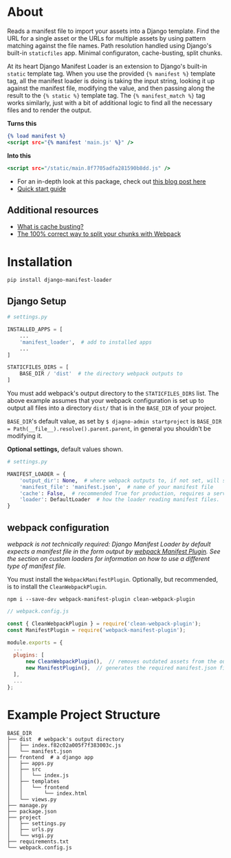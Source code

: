 # About

Reads a manifest file to import your assets into a Django template. Find
the URL for a single asset or the URLs for multiple assets by using
pattern matching against the file names. Path resolution handled using
Django's built-in ``staticfiles`` app. Minimal configuraton,
cache-busting, split chunks.

At its heart Django Manifest Loader is an extension to Django's built-in `static` template tag. 
When you use the provided `{% manifest %}` template tag, all the manifest loader is doing is 
taking the input string, looking it up against the manifest file, modifying the value, and then
passing along the result to the `{% static %}` template tag. The `{% manifest_match %}` tag works
similarly, just with a bit of additional logic to find all the necessary files and to render the output.


**Turns this**

```djangotemplate
{% load manifest %}
<script src="{% manifest 'main.js' %}" />
```

**Into this**

```djangotemplate
<script src="/static/main.8f7705adfa281590b8dd.js" />
```

* For an in-depth look at this package, check out [this blog post here](https://medium.com/@shonin/django-and-webpack-now-work-together-seamlessly-a90cffdbab8e)
* [Quick start guide](https://medium.com/@shonin/django-and-webpack-in-4-short-steps-b39bd3380c71)

## Additional resources

* [What is cache busting?](https://www.keycdn.com/support/what-is-cache-busting)
* [The 100% correct way to split your chunks with Webpack](https://medium.com/hackernoon/the-100-correct-way-to-split-your-chunks-with-webpack-f8a9df5b7758)

# Installation

```shell script
pip install django-manifest-loader
```


## Django Setup

```python
# settings.py

INSTALLED_APPS = [
    ...
    'manifest_loader',  # add to installed apps
    ...
]

STATICFILES_DIRS = [
    BASE_DIR / 'dist'  # the directory webpack outputs to
]
```

You must add webpack's output directory to the `STATICFILES_DIRS` list. 
The above example assumes that your webpack configuration is set up to output all files into a directory `dist/` that is 
in the `BASE_DIR` of your project.

`BASE_DIR`'s default value, as set by `$ djagno-admin startproject` is `BASE_DIR = Path(__file__).resolve().parent.parent`, in general 
you shouldn't be modifying it.

**Optional settings,** default values shown.
```python
# settings.py

MANIFEST_LOADER = {
    'output_dir': None,  # where webpack outputs to, if not set, will search in STATICFILES_DIRS for the manifest. 
    'manifest_file': 'manifest.json',  # name of your manifest file
    'cache': False,  # recommended True for production, requires a server restart to pick up new values from the manifest.
    'loader': DefaultLoader  # how the loader reading manifest files. 
}
```


## webpack configuration

_webpack is not technically required: Django Manifest Loader by default expects a manifest file in the form output by [webpack Manifest Plugin](https://github.com/shellscape/webpack-manifest-plugin). See the section on custom loaders for information on how to use a different type of manifest file._

You must install the `WebpackManifestPlugin`. Optionally, but recommended, is to install the `CleanWebpackPlugin`.

```shell script
npm i --save-dev webpack-manifest-plugin clean-webpack-plugin
```

```javascript
// webpack.config.js

const { CleanWebpackPlugin } = require('clean-webpack-plugin');
const ManifestPlugin = require('webpack-manifest-plugin');

module.exports = {
  ...
  plugins: [
      new CleanWebpackPlugin(),  // removes outdated assets from the output dir
      new ManifestPlugin(),  // generates the required manifest.json file
  ],
  ...
};
```


# Example Project Structure

```
BASE_DIR
├── dist  # webpack's output directory
│   ├── index.f82c02a005f7f383003c.js
│   └── manifest.json
├── frontend  # a django app
│   ├── apps.py
│   ├── src
│   │   └── index.js
│   ├── templates
│   │   └── frontend
│   │       └── index.html
│   └── views.py
├── manage.py
├── package.json
├── project
│   ├── settings.py
│   ├── urls.py
│   └── wsgi.py
├── requirements.txt
└── webpack.config.js
```
